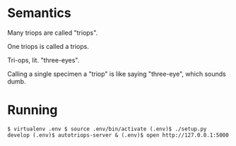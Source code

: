 # Semantics

Many triops are called "triops".

One triops is called a triops.

Tri-ops, lit. "three-eyes".

Calling a single specimen a "triop" is like saying "three-eye", which sounds dumb.


# Running
``
$ virtualenv .env
$ source .env/bin/activate
(.env)$ ./setup.py develop
(.env)$ autotriops-server &
(.env)$ open http://127.0.0.1:5000
``
